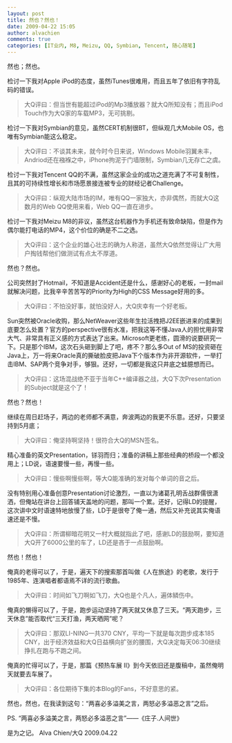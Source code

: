 ```yaml
---
layout: post
title: 然也？然也！
date: 2009-04-22 15:05
author: alvachien
comments: true
categories: [IT业内, M8, Meizu, QQ, Symbian, Tencent, 随心随笔]
---
```


然也；然也。
 
检讨一下我对Apple iPod的态度，虽然iTunes很难用，而且五年了依旧有字符乱码的错误。
> 大Q评曰：但当世有能超过iPod的Mp3播放器？就大Q所知没有；而且iPod Touch作为大Q家的车载MP3，无可挑剔。


检讨一下我对Symbian的意见，虽然CERT机制很BT，但纵观几大Mobile OS，也唯有Symbian能这么稳定。
> 大Q评曰：不谈其未来，就今时今日来说，Windows Mobile羽翼未丰，Andriod还在襁褓之中，iPhone拘泥于门墙限制，Symbian几无存亡之虞。


检讨一下我对Tencent QQ的不满，虽然这家企业的成功之道充满了不可复制性，且其的可持续性增长和市场愿景接连被专业的财经记者Challenge。
> 大Q评曰：纵观大陆市场的IM，唯有QQ一家独大，亦非偶然，而就大Q这数月的Web QQ使用来看，Web QQ一直在进步。


检讨一下我对Meizu M8的非议，虽然这台机器作为手机还有致命缺陷，但是作为偶尔能打电话的MP4，这个价位的确是不二之选。
> 大Q评曰：这个企业的雄心壮志的确为人称道，虽然大Q依然觉得让广大用户掏钱帮他们做测试有点太不厚道。

 
然也？然也。
 
公司突然封了Hotmail，不知道是Accident还是什么，感谢好心的老板，一封mail就解决问题，比我辛辛苦苦写的Priority为High的CSS Message好用的多。
> 大Q评曰：不怕没好事，就怕没好人，大Q庆幸有一个好老板。

Sun突然被Oracle收购，那么NetWeaver这些年生拉活拽把J2EE嵌进来的成果到底要怎么处置？官方的perspective很有水准，把我这等不懂Java人的担忧用非常大气、非常具有正义感的方式表达了出来。Microsoft更老练，圆滑的说要研究一下。只是那个IBM，这次石头砸到脚上了吧，疼不？那么多Out of MS的投资砸在Java上，万一将来Oracle真的撕破脸皮把Java下个版本作为非开源软件，一举打击IBM、SAP两个竞争对手，够狠。还好，一切都是我这只井底之蛙臆想而已。
> 大Q评曰：这场混战绝不亚于当年C++编译器之战，大Q下次Presentation的Subject就是这个了！

 
然也？然也！


继续在周日赶场子，两边的老师都不满意，奔波两边的我更不乐意。还好，只要坚持到5月底；
> 大Q评曰：俺坚持啊坚持！很符合大Q的MSN签名。


精心准备的英文Presentation，铩羽而归；准备的讲稿上那些经典的桥段一个都没用上；LD说，语速要慢一些，再慢一些。
> 大Q评曰：慢些啊慢些啊，等大Q能准确的发对每个单词的音之后。


没有特别用心准备创意Presentation讨论激烈，一直以为诸葛孔明舌战群儒很潇洒，但俺站在讲台上回答铺天盖地的问题，那叫一个累。还好，记得LD的提醒，这次讲中文时语速特地放慢了些，LD于是很夸了俺一通，然后又补充说其实俺语速还是不慢。
> 大Q评曰：所谓柳暗花明又一村大概就指此了吧，感谢LD的鼓励啊，要知道大Q开了6000公里的车了，LD还是吝于一点鼓励啊。

 
然也！然也！
 
俺真的老得可以了，于是，遍天下的搜索那首叫做《人在旅途》的老歌，发行于1985年、连演唱者都语焉不详的流行歌曲。
> 大Q评曰：时间如飞刀啊如飞刀，大Q也是个凡人，遍体鳞伤中。


俺真的懒得可以了，于是，跑步运动坚持了两天就又休息了三天。“两天跑步，三天休息”能否取代“三天打渔，两天晒网”呢？
> 大Q评曰：那双LI-NING一共370 CNY，平均一下就是每次跑步成本185 CNY，出于经济效益和大Q日益横向扩张的腰围，大Q决定每天06:30继续挣扎在跑与不跑之间。


俺真的忙得可以了，于是，那篇《预热车展 II》到今天依旧还是腹稿中，虽然俺明天就要去车展了。
> 大Q评曰：各位期待下集的本Blog的Fans，不好意思的紧。


 
然也，然也，在我读到这句：“两喜必多溢美之言，两怒必多溢恶之言”之后。

 
PS. “两喜必多溢美之言，两怒必多溢恶之言”——《庄子.人间世》

 
是为之记。
Alva Chien/大Q
2009.04.22

